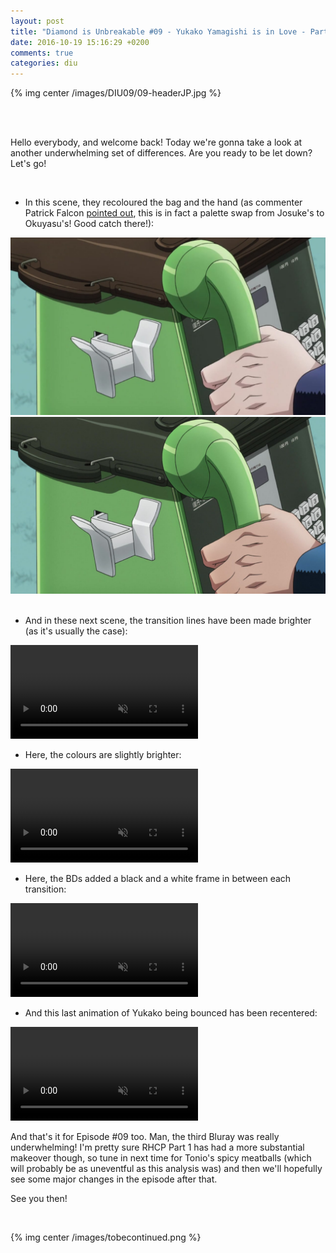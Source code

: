 ```yaml
---
layout: post
title: "Diamond is Unbreakable #09 - Yukako Yamagishi is in Love - Part 2"
date: 2016-10-19 15:16:29 +0200
comments: true
categories: diu
---
```


{% img center /images/DIU09/09-headerJP.jpg %}
<!-- more -->

<br>
<br>

Hello everybody, and welcome back! Today we're gonna take a look at another underwhelming set of differences. Are you ready to be let down? Let's go!

<br>

- In this scene, they recoloured the bag and the hand (as commenter Patrick Falcon <a href="https://jojocomparisons.github.io/jojo-diu-09/#comment-3058912453">pointed out</a>, this is in fact a palette swap from Josuke's to Okuyasu's! Good catch there!):

<div id="container1" class="twentytwenty-container">
 <img src="./../images/DIU09/tv-00040.jpg" />
 <img src="./../images/DIU09/bd-00040.jpg" />
</div>

<br>

- And in these next scene, the transition lines have been made brighter (as it's usually the case):

<video class='center' muted nocontrols autoplay playsinline loop preload='auto'>
  <source src="./../videos/DIU09/01 - brighter 1.webm" type='video/webm; codecs="vp8, vorbis"'>
  <source src="./../videos/DIU09/01 - brighter 1.mp4" type='video/mp4; codecs=avc1.42E01E,mp4a.40.2'>
</video>

- Here, the colours are slightly brighter:

<video class='center' muted nocontrols autoplay playsinline loop preload='auto'>
  <source src="./../videos/DIU09/02 - brighter 2.webm" type='video/webm; codecs="vp8, vorbis"'>
  <source src="./../videos/DIU09/02 - brighter 2.mp4" type='video/mp4; codecs=avc1.42E01E,mp4a.40.2'>
</video>

- Here, the BDs added a black and a white frame in between each transition:

<video class='center' muted nocontrols autoplay playsinline loop preload='auto'>
  <source src="./../videos/DIU09/03 - b&w.webm" type='video/webm; codecs="vp8, vorbis"'>
  <source src="./../videos/DIU09/03 - b&w.mp4" type='video/mp4; codecs=avc1.42E01E,mp4a.40.2'>
</video>

- And this last animation of Yukako being bounced has been recentered:

<video class='center' muted nocontrols autoplay playsinline loop preload='auto'>
  <source src="./../videos/DIU09/04 - bounce.webm" type='video/webm; codecs="vp8, vorbis"'>
  <source src="./../videos/DIU09/04 - bounce.mp4" type='video/mp4; codecs=avc1.42E01E,mp4a.40.2'>
</video>

And that's it for Episode #09 too. Man, the third Bluray was really underwhelming! I'm pretty sure RHCP Part 1 has had a more substantial makeover though, so tune in next time for Tonio's spicy meatballs (which will probably be as uneventful as this analysis was) and then we'll hopefully see some major changes in the episode after that.

See you then!

<br>

{% img center /images/tobecontinued.png %}

